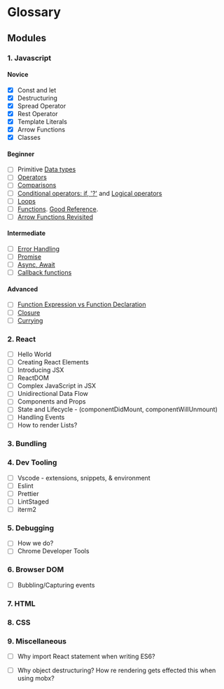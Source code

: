 # Glossary

## Modules

### 1. Javascript

#### Novice

* [x] Const and let
* [x] Destructuring
* [x] Spread Operator
* [x] Rest Operator
* [x] Template Literals
* [x] Arrow Functions
* [x] Classes

#### Beginner

* [ ] Primitive [Data types](https://javascript.info/types)
* [ ] [Operators](https://javascript.info/operators)
* [ ] [Comparisons](https://javascript.info/comparison)
* [ ] [Conditional operators: if, '?'](https://javascript.info/ifelse)  and [Logical operators](https://javascript.info/logical-operators)
* [ ] [Loops](https://javascript.info/while-for)
* [ ] [Functions](https://javascript.info/function-basics). [Good Reference](https://codeburst.io/javascript-functions-understanding-the-basics-207dbf42ed99).
* [ ] [Arrow Functions Revisited](https://javascript.info/arrow-functions)

#### Intermediate

* [ ] [Error Handling](https://javascript.info/try-catch)
* [ ] [Promise](https://javascript.info/promise-basics)
* [ ] [Async, Await](https://javascript.info/async-await)
* [ ] [Callback functions](https://javascript.info/function-expressions-arrows#callback-functions)

#### Advanced

* [ ] [Function Expression vs Function Declaration](https://javascript.info/function-expressions-arrows#function-expression-vs-function-declaration)
* [ ] [Closure](https://javascript.info/closure)
* [ ] [Currying](https://javascript.info/currying-partials)

### 2. React

* [ ] Hello World
* [ ] Creating React Elements
* [ ] Introducing JSX
* [ ] ReactDOM
* [ ] Complex JavaScript in JSX
* [ ] Unidirectional Data Flow
* [ ] Components and Props
* [ ] State and Lifecycle - \(componentDidMount, componentWillUnmount\)
* [ ] Handling Events
* [ ] How to render Lists?

### 3. Bundling

### 4. Dev Tooling

* [ ] Vscode - extensions, snippets, & environment
* [ ] Eslint
* [ ] Prettier
* [ ] LintStaged
* [ ] iterm2

### 5. Debugging

* [ ] How we do?
* [ ] Chrome Developer Tools

### 6. Browser DOM

* [ ] Bubbling/Capturing events

### 7. HTML

### 8. CSS

### 9. Miscellaneous

* [ ] Why import React statement when writing ES6?
* [ ] Why object destructuring? How re rendering gets effected this when using mobx?

